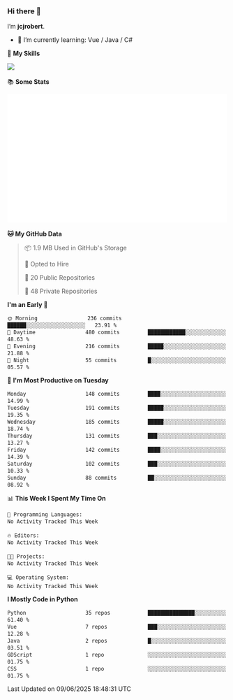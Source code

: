 ### Hi there 👋

I’m **jcjrobert**.

- 🌱 I’m currently learning: Vue / Java / C#

🌟 **My Skills**

![](https://img.shields.io/badge/-Python-3e74a2?style=flat-square&logo=Python&logoColor=fff)

📚 **Some Stats**

![](https://github.com/jcjrobert/github-stats/blob/master/generated/overview.svg)

<!--START_SECTION:waka-->
**🐱 My GitHub Data** 

> 📦 1.9 MB Used in GitHub's Storage 
 > 
> 💼 Opted to Hire
 > 
> 📜 20 Public Repositories 
 > 
> 🔑 48 Private Repositories 
 > 
**I'm an Early 🐤** 

```text
🌞 Morning                236 commits         ██████░░░░░░░░░░░░░░░░░░░   23.91 % 
🌆 Daytime                480 commits         ████████████░░░░░░░░░░░░░   48.63 % 
🌃 Evening                216 commits         █████░░░░░░░░░░░░░░░░░░░░   21.88 % 
🌙 Night                  55 commits          █░░░░░░░░░░░░░░░░░░░░░░░░   05.57 % 
```
📅 **I'm Most Productive on Tuesday** 

```text
Monday                   148 commits         ████░░░░░░░░░░░░░░░░░░░░░   14.99 % 
Tuesday                  191 commits         █████░░░░░░░░░░░░░░░░░░░░   19.35 % 
Wednesday                185 commits         █████░░░░░░░░░░░░░░░░░░░░   18.74 % 
Thursday                 131 commits         ███░░░░░░░░░░░░░░░░░░░░░░   13.27 % 
Friday                   142 commits         ████░░░░░░░░░░░░░░░░░░░░░   14.39 % 
Saturday                 102 commits         ███░░░░░░░░░░░░░░░░░░░░░░   10.33 % 
Sunday                   88 commits          ██░░░░░░░░░░░░░░░░░░░░░░░   08.92 % 
```


📊 **This Week I Spent My Time On** 

```text
💬 Programming Languages: 
No Activity Tracked This Week

🔥 Editors: 
No Activity Tracked This Week

🐱‍💻 Projects: 
No Activity Tracked This Week

💻 Operating System: 
No Activity Tracked This Week
```

**I Mostly Code in Python** 

```text
Python                   35 repos            ███████████████░░░░░░░░░░   61.40 % 
Vue                      7 repos             ███░░░░░░░░░░░░░░░░░░░░░░   12.28 % 
Java                     2 repos             █░░░░░░░░░░░░░░░░░░░░░░░░   03.51 % 
GDScript                 1 repo              ░░░░░░░░░░░░░░░░░░░░░░░░░   01.75 % 
CSS                      1 repo              ░░░░░░░░░░░░░░░░░░░░░░░░░   01.75 % 
```




 Last Updated on 09/06/2025 18:48:31 UTC
<!--END_SECTION:waka-->
